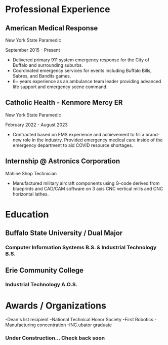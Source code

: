 

# Professional Experience 

## American Medical Response

New York State Paramedic

September 2015 - Present

- Delivered primary 911 system emergency response for the City of
Buffalo and surrounding suburbs.
- Coordinated emergency services for events including Buffalo Bills,
Sabres, and Bandits games.
- 6+ years experience as an ambulance team leader providing advanced life
support and emergency scene command.

## Catholic Health - Kenmore Mercy ER

New York State Paramedic

February 2022 - August 2023

- Contracted based on EMS experience and achievement to fill a
brand-new role in the industry. Provided emergency medical care inside
of the emergency department to aid COVID resource shortages.

## Internship @ Astronics Corporation

Mahine Shop Technician

-  Manufactured military aircraft components using G-code derived from
blueprints and CAD/CAM software on 3 axis CNC vertical mills and CNC
horizontal lathes.



# Education

## Buffalo State University / Dual Major

### Computer Information Systems B.S. & Industrial Technology B.S.

## Erie Community College

### Industrial Technology A.O.S.



# Awards / Organizations

-Dean's list recipient
-National Technical Honor Society
-First Robotics
-Manufacturing concentration
-INC.ubator graduate





### Under Construction... Check back soon
